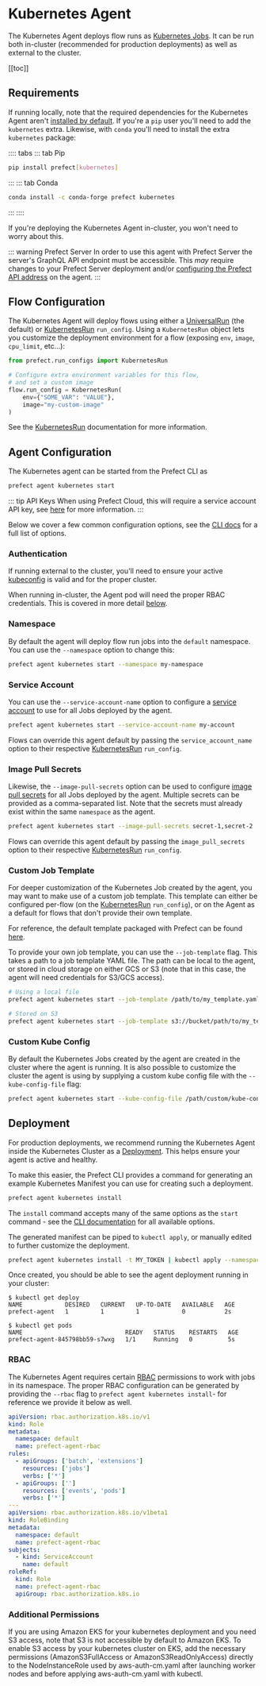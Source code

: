 # Kubernetes Agent

The Kubernetes Agent deploys flow runs as [Kubernetes
Jobs](https://kubernetes.io/docs/concepts/workloads/controllers/job/). It can
be run both in-cluster (recommended for production deployments) as well as
external to the cluster.

[[toc]]

## Requirements

If running locally, note that the required dependencies for the Kubernetes
Agent aren't [installed by default](/core/getting_started/installation.md). If
you're a `pip` user you'll need to add the `kubernetes` extra. Likewise, with
`conda` you'll need to install the extra `kubernetes` package:

:::: tabs
::: tab Pip

```bash
pip install prefect[kubernetes]
```

:::
::: tab Conda

```bash
conda install -c conda-forge prefect kubernetes
```

:::
::::

If you're deploying the Kubernetes Agent in-cluster, you won't need to worry
about this.

::: warning Prefect Server
In order to use this agent with Prefect Server the server's GraphQL API
endpoint must be accessible. This _may_ require changes to your Prefect Server
deployment and/or [configuring the Prefect API
address](./overview.md#prefect-api-address) on the agent.
:::

## Flow Configuration

The Kubernetes Agent will deploy flows using either a
[UniversalRun](/orchestration/flow_config/run_configs.md#universalrun) (the
default) or [KubernetesRun](/orchestration/flow_config/run_configs.md#kubernetesrun)
`run_config`. Using a `KubernetesRun` object lets you customize the deployment
environment for a flow (exposing `env`, `image`, `cpu_limit`, etc...):

```python
from prefect.run_configs import KubernetesRun

# Configure extra environment variables for this flow,
# and set a custom image
flow.run_config = KubernetesRun(
    env={"SOME_VAR": "VALUE"},
    image="my-custom-image"
)
```

See the [KubernetesRun](/orchestration/flow_config/run_configs.md#kubernetesrun)
documentation for more information.

## Agent Configuration

The Kubernetes agent can be started from the Prefect CLI as

```bash
prefect agent kubernetes start
```

::: tip API Keys <Badge text="Cloud"/>
When using Prefect Cloud, this will require a service account API key, see
[here](./overview.md#api_keys) for more information.
:::

Below we cover a few common configuration options, see the [CLI
docs](/api/latest/cli/agent.md#kubernetes-start) for a full list of options.

### Authentication

If running external to the cluster, you'll need to ensure your active
[kubeconfig](https://kubernetes.io/docs/concepts/configuration/organize-cluster-access-kubeconfig/)
is valid and for the proper cluster.

When running in-cluster, the Agent pod will need the proper RBAC credentials.
This is covered in more detail [below](#running-in-cluster).

### Namespace

By default the agent will deploy flow run jobs into the `default` namespace.
You can use the `--namespace` option to change this:

```bash
prefect agent kubernetes start --namespace my-namespace
```

### Service Account

You can use the `--service-account-name` option to configure a [service
account](https://kubernetes.io/docs/reference/access-authn-authz/service-accounts-admin/)
to use for all Jobs deployed by the agent.

```bash
prefect agent kubernetes start --service-account-name my-account
```

Flows can override this agent default by passing the `service_account_name` option to
their respective
[KubernetesRun](/orchestration/flow_config/run_configs.md#kubernetesrun)
`run_config`.

### Image Pull Secrets

Likewise, the `--image-pull-secrets` option can be used to configure [image
pull
secrets](https://kubernetes.io/docs/concepts/containers/images/#specifying-imagepullsecrets-on-a-pod)
for all Jobs deployed by the agent. Multiple secrets can be provided as a
comma-separated list. Note that the secrets must already exist within the same
`namespace` as the agent.

```bash
prefect agent kubernetes start --image-pull-secrets secret-1,secret-2
```

Flows can override this agent default by passing the `image_pull_secrets` option to
their respective
[KubernetesRun](/orchestration/flow_config/run_configs.md#kubernetesrun)
`run_config`.

### Custom Job Template

For deeper customization of the Kubernetes Job created by the agent, you may
want to make use of a custom job template. This template can either be
configured per-flow (on the
[KubernetesRun](/orchestration/flow_config/run_configs.md#kubernetesrun)
`run_config`), or on the Agent as a default for flows that don't provide their
own template.

For reference, the default template packaged with Prefect can be found
[here](https://github.com/PrefectHQ/prefect/blob/master/src/prefect/agent/kubernetes/job_template.yaml).

To provide your own job template, you can use the `--job-template` flag. This
takes a path to a job template YAML file. The path can be local to the agent,
or stored in cloud storage on either GCS or S3 (note that in this case, the
agent will need credentials for S3/GCS access).

```bash
# Using a local file
prefect agent kubernetes start --job-template /path/to/my_template.yaml

# Stored on S3
prefect agent kubernetes start --job-template s3://bucket/path/to/my_template.yaml
```

### Custom Kube Config

By default the Kubernetes Jobs created by the agent are created in the cluster
where the agent is running. It is also possible to customize the cluster the
agent is using by supplying a custom kube config file with the `--kube-config-file`
flag:

```bash
prefect agent kubernetes start --kube-config-file /path/custom/kube-config
```

## Deployment

For production deployments, we recommend running the Kubernetes Agent inside
the Kubernetes Cluster as a
[Deployment](https://kubernetes.io/docs/concepts/workloads/controllers/deployment/).
This helps ensure your agent is active and healthy.

To make this easier, the Prefect CLI provides a command for generating an
example Kubernetes Manifest you can use for creating such a deployment.

```bash
prefect agent kubernetes install
```

The `install` command accepts many of the same options as the `start` command -
see the [CLI documentation](/api/latest/cli/agent.md#kubernetes-install) for
all available options.

The generated manifest can be piped to `kubectl apply`, or manually edited to
further customize the deployment.

```bash
prefect agent kubernetes install -t MY_TOKEN | kubectl apply --namespace=my-namespace -f -
```

Once created, you should be able to see the agent deployment running in your
cluster:

```
$ kubectl get deploy
NAME            DESIRED   CURRENT   UP-TO-DATE   AVAILABLE   AGE
prefect-agent   1         1         1            0           2s

$ kubectl get pods
NAME                             READY   STATUS    RESTARTS   AGE
prefect-agent-845798bb59-s7wxg   1/1     Running   0          5s
```

### RBAC

The Kubernetes Agent requires certain
[RBAC](https://kubernetes.io/docs/reference/access-authn-authz/rbac/)
permissions to work with jobs in its namespace. The proper RBAC configuration
can be generated by providing the `--rbac` flag to `prefect agent kubernetes install`- for reference we provide it below as well.

```yaml
apiVersion: rbac.authorization.k8s.io/v1
kind: Role
metadata:
  namespace: default
  name: prefect-agent-rbac
rules:
  - apiGroups: ['batch', 'extensions']
    resources: ['jobs']
    verbs: ['*']
  - apiGroups: ['']
    resources: ['events', 'pods']
    verbs: ['*']
---
apiVersion: rbac.authorization.k8s.io/v1beta1
kind: RoleBinding
metadata:
  namespace: default
  name: prefect-agent-rbac
subjects:
  - kind: ServiceAccount
    name: default
roleRef:
  kind: Role
  name: prefect-agent-rbac
  apiGroup: rbac.authorization.k8s.io
```

### Additional Permissions

If you are using Amazon EKS for your kubernetes deployment and you need S3
access, note that S3 is not accessible by default to Amazon EKS. To enable S3
access by your kubernetes cluster on EKS, add the necessary permissions
(AmazonS3FullAccess or AmazonS3ReadOnlyAccess) directly to the NodeInstanceRole
used by aws-auth-cm.yaml after launching worker nodes and before applying
aws-auth-cm.yaml with kubectl.
